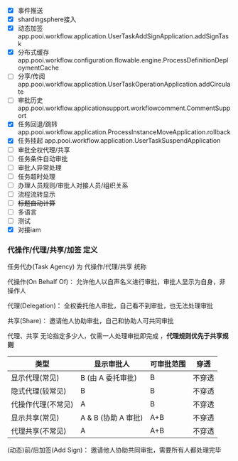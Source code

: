 - [x] 事件推送
- [x] shardingsphere接入
- [x] 动态加签 app.pooi.workflow.application.UserTaskAddSignApplication.addSignTask
- [x] 分布式缓存 app.pooi.workflow.configuration.flowable.engine.ProcessDefinitionDeploymentCache
- [ ] 分享/传阅 app.pooi.workflow.application.UserTaskOperationApplication.addCirculate
- [ ] 审批历史 app.pooi.workflow.applicationsupport.workflowcomment.CommentSupport
- [x] 任务回退/跳转 app.pooi.workflow.application.ProcessInstanceMoveApplication.rollback
- [x] 任务挂起 app.pooi.workflow.application.UserTaskSuspendApplication
- [ ] 审批全权代理/共享
- [ ] 任务条件自动审批
- [ ] 审批人异常处理
- [ ] 任务超时处理
- [ ] 办理人员规则/审批人对接人员/组织关系
- [ ] 流程流转显示
- [ ] ~~标题自动计算~~
- [ ] 多语言
- [ ] 测试
- [x] 对接iam

### 代操作/代理/共享/加签 定义

任务代办(Task Agency) 为 代操作/代理/共享 统称

代操作(On Behalf Of)： 允许他人以自声名义进行审批，审批人显示为自身，非操作人

代理(Delegation)： 全权委托他人审批，自己看不到审批，也无法处理审批

共享(Share)： 邀请他人协助审批，自己和协助人可共同审批

代理、共享 无论指定多少人，仅需一人处理审批即完成 ，**代理规则优先于共享规则**

| 类型         | 显示审批人           | 可审批范围 | 穿透  |
|------------|-----------------|-------|-----|
| 显示代理(常见)   | B (由 A 委托审批)    | B     | 不穿透 |
| 隐式代理(较常见)  | B               | B     | 不穿透 |
| 代操作代理(不常见) | A               | B     | 不穿透 |
| 显示共享(常见)   | A & B (协助 A 审批) | A+B   | 不穿透 |
| 代理共享(不常见)  | A               | A+B   | 不穿透 |

(动态)前/后加签(Add Sign)： 邀请他人协助共同审批，需要所有人都处理完毕
